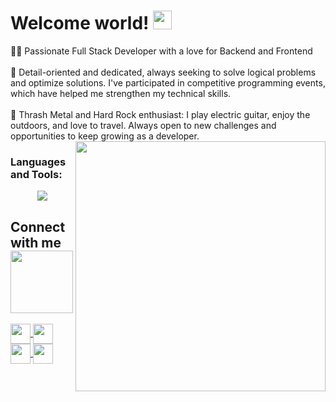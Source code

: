 # Welcome world! <img  src="https://emoji.slack-edge.com/T0172CCPGUW/party-blob/d7253707fa13e9ee.gif" width="30"/>

👨‍💻 Passionate Full Stack Developer with a love for Backend and Frontend<br><br> 🎯 Detail-oriented and dedicated, always seeking to solve logical problems and optimize solutions. I've participated in competitive programming events, which have helped me strengthen my technical skills.<br><br> 🎸 Thrash Metal and Hard Rock enthusiast: I play electric guitar, enjoy the outdoors, and love to travel. Always open to new challenges and opportunities to keep growing as a developer.
<img align="right" img src="https://i.giphy.com/media/v1.Y2lkPTc5MGI3NjExdHRhNnp2bGdza2Nyc280NmZzamg3c204ZzBtOTU1bmNwejY4ZHEwciZlcD12MV9pbnRlcm5hbF9naWZfYnlfaWQmY3Q9Zw/3d0PahT093UPe/giphy.gif" width="400px">
  
<h3 align="left">Languages and Tools:</h3>
<p align="center">
  <a href="https://skillicons.dev">
    <img src="https://skillicons.dev/icons?i=cs,cpp,py,css,html,js,git,github,linkedin,matlab,visualstudio,vscode,pr,ps,blender,mysql,dotnet,react&perline=6" />
  </a>
</p>
<h2> Connect with me 
    <img src='https://raw.githubusercontent.com/ShahriarShafin/ShahriarShafin/main/Assets/handshake.gif' width="100px">
</h2>

<a href='https://www.linkedin.com/in/lorenzo-vargas-sala-42b609326'>
    <img width='32px' align='center' src="https://skillicons.dev/icons?i=linkedin"/>
</a>

<a href='https://www.instagram.com/loroxazquatch/'>
    <img width='32px' align='center' src="https://skillicons.dev/icons?i=instagram"/>
</a>

<a href='https://lorox10.xazquatech.com/'>
    <img width='32px' align='center' src="https://raw.githubusercontent.com/rahulbanerjee26/githubAboutMeGenerator/main/icons/portfolio.png"/>
</a>

<a href='mailto:loroxazquach10@gmail.com'>
    <img width='32px' align='center' src="https://skillicons.dev/icons?i=gmail"/>
</a>





